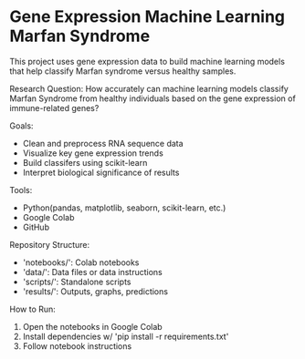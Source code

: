# Gene Expression Machine Learning Marfan Syndrome 
This project uses gene expression data to build machine learning models that help classify Marfan syndrome versus healthy samples.

Research Question: How accurately can machine learning models classify Marfan Syndrome from healthy individuals based on the gene expression of immune-related genes?

Goals: 
- Clean and preprocess RNA sequence data
- Visualize key gene expression trends
- Build classifers using scikit-learn
- Interpret biological significance of results

Tools:
- Python(pandas, matplotlib, seaborn, scikit-learn, etc.)
- Google Colab
- GitHub

Repository Structure:
- 'notebooks/': Colab notebooks
- 'data/': Data files or data instructions
- 'scripts/': Standalone scripts
- 'results/': Outputs, graphs, predictions

How to Run:
1. Open the notebooks in Google Colab
2. Install dependencies w/ 'pip install -r requirements.txt'
3. Follow notebook instructions
